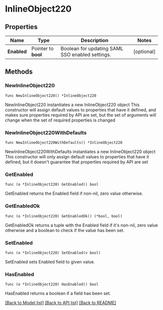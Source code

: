 # InlineObject220

## Properties

Name | Type | Description | Notes
------------ | ------------- | ------------- | -------------
**Enabled** | Pointer to **bool** | Boolean for updating SAML SSO enabled settings. | [optional] 

## Methods

### NewInlineObject220

`func NewInlineObject220() *InlineObject220`

NewInlineObject220 instantiates a new InlineObject220 object
This constructor will assign default values to properties that have it defined,
and makes sure properties required by API are set, but the set of arguments
will change when the set of required properties is changed

### NewInlineObject220WithDefaults

`func NewInlineObject220WithDefaults() *InlineObject220`

NewInlineObject220WithDefaults instantiates a new InlineObject220 object
This constructor will only assign default values to properties that have it defined,
but it doesn't guarantee that properties required by API are set

### GetEnabled

`func (o *InlineObject220) GetEnabled() bool`

GetEnabled returns the Enabled field if non-nil, zero value otherwise.

### GetEnabledOk

`func (o *InlineObject220) GetEnabledOk() (*bool, bool)`

GetEnabledOk returns a tuple with the Enabled field if it's non-nil, zero value otherwise
and a boolean to check if the value has been set.

### SetEnabled

`func (o *InlineObject220) SetEnabled(v bool)`

SetEnabled sets Enabled field to given value.

### HasEnabled

`func (o *InlineObject220) HasEnabled() bool`

HasEnabled returns a boolean if a field has been set.


[[Back to Model list]](../README.md#documentation-for-models) [[Back to API list]](../README.md#documentation-for-api-endpoints) [[Back to README]](../README.md)



